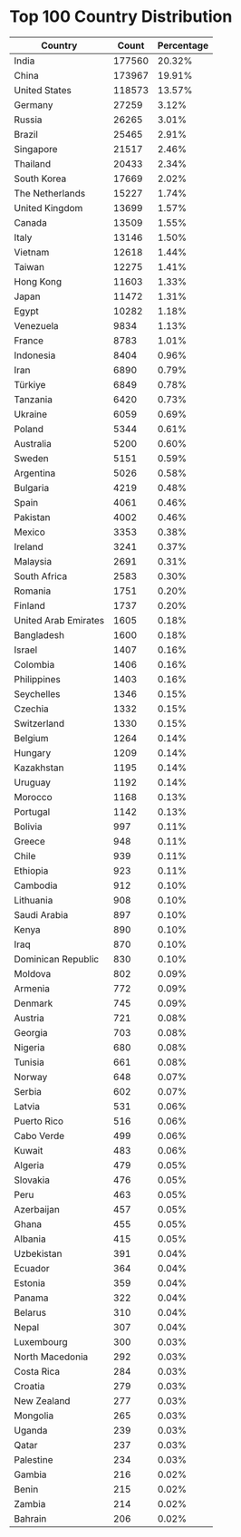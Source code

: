 # Top 100 Country Distribution
| Country | Count | Percentage |
|----|----|----|
| India | 177560 | 20.32% |
| China | 173967 | 19.91% |
| United States | 118573 | 13.57% |
| Germany | 27259 | 3.12% |
| Russia | 26265 | 3.01% |
| Brazil | 25465 | 2.91% |
| Singapore | 21517 | 2.46% |
| Thailand | 20433 | 2.34% |
| South Korea | 17669 | 2.02% |
| The Netherlands | 15227 | 1.74% |
| United Kingdom | 13699 | 1.57% |
| Canada | 13509 | 1.55% |
| Italy | 13146 | 1.50% |
| Vietnam | 12618 | 1.44% |
| Taiwan | 12275 | 1.41% |
| Hong Kong | 11603 | 1.33% |
| Japan | 11472 | 1.31% |
| Egypt | 10282 | 1.18% |
| Venezuela | 9834 | 1.13% |
| France | 8783 | 1.01% |
| Indonesia | 8404 | 0.96% |
| Iran | 6890 | 0.79% |
| Türkiye | 6849 | 0.78% |
| Tanzania | 6420 | 0.73% |
| Ukraine | 6059 | 0.69% |
| Poland | 5344 | 0.61% |
| Australia | 5200 | 0.60% |
| Sweden | 5151 | 0.59% |
| Argentina | 5026 | 0.58% |
| Bulgaria | 4219 | 0.48% |
| Spain | 4061 | 0.46% |
| Pakistan | 4002 | 0.46% |
| Mexico | 3353 | 0.38% |
| Ireland | 3241 | 0.37% |
| Malaysia | 2691 | 0.31% |
| South Africa | 2583 | 0.30% |
| Romania | 1751 | 0.20% |
| Finland | 1737 | 0.20% |
| United Arab Emirates | 1605 | 0.18% |
| Bangladesh | 1600 | 0.18% |
| Israel | 1407 | 0.16% |
| Colombia | 1406 | 0.16% |
| Philippines | 1403 | 0.16% |
| Seychelles | 1346 | 0.15% |
| Czechia | 1332 | 0.15% |
| Switzerland | 1330 | 0.15% |
| Belgium | 1264 | 0.14% |
| Hungary | 1209 | 0.14% |
| Kazakhstan | 1195 | 0.14% |
| Uruguay | 1192 | 0.14% |
| Morocco | 1168 | 0.13% |
| Portugal | 1142 | 0.13% |
| Bolivia | 997 | 0.11% |
| Greece | 948 | 0.11% |
| Chile | 939 | 0.11% |
| Ethiopia | 923 | 0.11% |
| Cambodia | 912 | 0.10% |
| Lithuania | 908 | 0.10% |
| Saudi Arabia | 897 | 0.10% |
| Kenya | 890 | 0.10% |
| Iraq | 870 | 0.10% |
| Dominican Republic | 830 | 0.10% |
| Moldova | 802 | 0.09% |
| Armenia | 772 | 0.09% |
| Denmark | 745 | 0.09% |
| Austria | 721 | 0.08% |
| Georgia | 703 | 0.08% |
| Nigeria | 680 | 0.08% |
| Tunisia | 661 | 0.08% |
| Norway | 648 | 0.07% |
| Serbia | 602 | 0.07% |
| Latvia | 531 | 0.06% |
| Puerto Rico | 516 | 0.06% |
| Cabo Verde | 499 | 0.06% |
| Kuwait | 483 | 0.06% |
| Algeria | 479 | 0.05% |
| Slovakia | 476 | 0.05% |
| Peru | 463 | 0.05% |
| Azerbaijan | 457 | 0.05% |
| Ghana | 455 | 0.05% |
| Albania | 415 | 0.05% |
| Uzbekistan | 391 | 0.04% |
| Ecuador | 364 | 0.04% |
| Estonia | 359 | 0.04% |
| Panama | 322 | 0.04% |
| Belarus | 310 | 0.04% |
| Nepal | 307 | 0.04% |
| Luxembourg | 300 | 0.03% |
| North Macedonia | 292 | 0.03% |
| Costa Rica | 284 | 0.03% |
| Croatia | 279 | 0.03% |
| New Zealand | 277 | 0.03% |
| Mongolia | 265 | 0.03% |
| Uganda | 239 | 0.03% |
| Qatar | 237 | 0.03% |
| Palestine | 234 | 0.03% |
| Gambia | 216 | 0.02% |
| Benin | 215 | 0.02% |
| Zambia | 214 | 0.02% |
| Bahrain | 206 | 0.02% |

